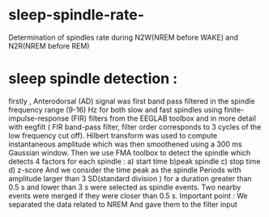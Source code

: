 # sleep-spindle-rate-
Determination of spindles rate  during N2W(NREM before WAKE) and N2R(NREM before REM)
# sleep spindle detection : 
firstly , Anterodorsal (AD) signal was first band pass filtered in the spindle frequency range (9-16) Hz for both slow and fast spindles using finite-impulse-response (FIR) 
filters from the EEGLAB toolbox and in more detail with eegfilt  ( FIR band-pass filter, filter order corresponds to 3 cycles of the low frequency cut off). 
Hilbert transform was used to compute instantaneous amplitude which was then smoothened using a 300 ms Gaussian window.
Then we use FMA toolbox to detect the spindle which detects 4 factors for each spindle :
a) start time
b)peak spindle
c) stop time
d) z-score
And we consider the time peak as the spindle
Periods  with amplitude larger than 3 SD(standard division ) for a duration greater than 0.5 s and lower than 3 s were selected as spindle events. Two nearby events were merged if they were closer than 0.5 s. 
Important point : We separated the data related to NREM And gave them to the filter input





